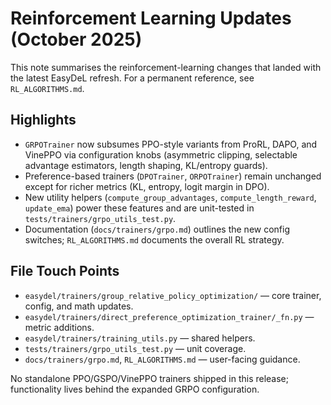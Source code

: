 # Reinforcement Learning Updates (October 2025)

This note summarises the reinforcement-learning changes that landed with the latest EasyDeL refresh. For a permanent reference, see `RL_ALGORITHMS.md`.

## Highlights
- `GRPOTrainer` now subsumes PPO-style variants from ProRL, DAPO, and VinePPO via configuration knobs (asymmetric clipping, selectable advantage estimators, length shaping, KL/entropy guards).
- Preference-based trainers (`DPOTrainer`, `ORPOTrainer`) remain unchanged except for richer metrics (KL, entropy, logit margin in DPO).
- New utility helpers (`compute_group_advantages`, `compute_length_reward`, `update_ema`) power these features and are unit-tested in `tests/trainers/grpo_utils_test.py`.
- Documentation (`docs/trainers/grpo.md`) outlines the new config switches; `RL_ALGORITHMS.md` documents the overall RL strategy.

## File Touch Points
- `easydel/trainers/group_relative_policy_optimization/` — core trainer, config, and math updates.
- `easydel/trainers/direct_preference_optimization_trainer/_fn.py` — metric additions.
- `easydel/trainers/training_utils.py` — shared helpers.
- `tests/trainers/grpo_utils_test.py` — unit coverage.
- `docs/trainers/grpo.md`, `RL_ALGORITHMS.md` — user-facing guidance.

No standalone PPO/GSPO/VinePPO trainers shipped in this release; functionality lives behind the expanded GRPO configuration.
